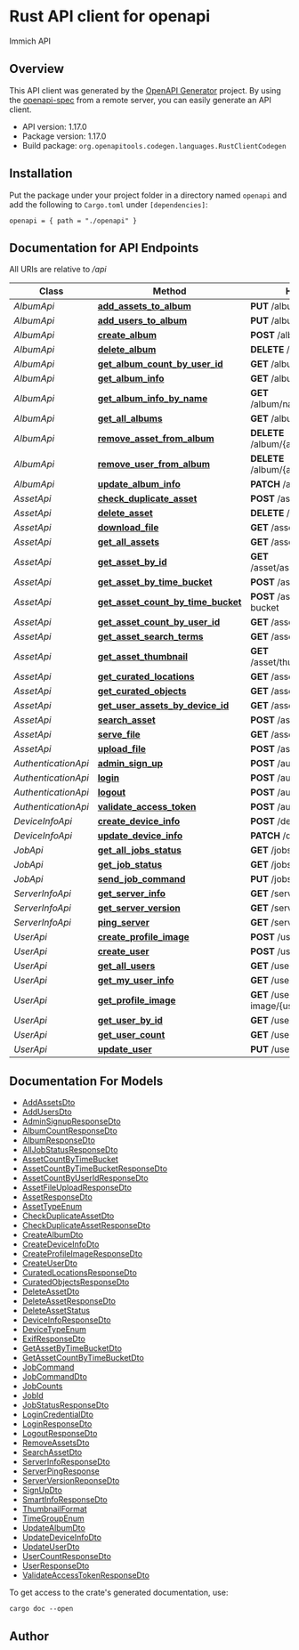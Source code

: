 # Rust API client for openapi

Immich API


## Overview

This API client was generated by the [OpenAPI Generator](https://openapi-generator.tech) project.  By using the [openapi-spec](https://openapis.org) from a remote server, you can easily generate an API client.

- API version: 1.17.0
- Package version: 1.17.0
- Build package: `org.openapitools.codegen.languages.RustClientCodegen`

## Installation

Put the package under your project folder in a directory named `openapi` and add the following to `Cargo.toml` under `[dependencies]`:

```
openapi = { path = "./openapi" }
```

## Documentation for API Endpoints

All URIs are relative to */api*

Class | Method | HTTP request | Description
------------ | ------------- | ------------- | -------------
*AlbumApi* | [**add_assets_to_album**](docs/AlbumApi.md#add_assets_to_album) | **PUT** /album/{albumId}/assets | 
*AlbumApi* | [**add_users_to_album**](docs/AlbumApi.md#add_users_to_album) | **PUT** /album/{albumId}/users | 
*AlbumApi* | [**create_album**](docs/AlbumApi.md#create_album) | **POST** /album | 
*AlbumApi* | [**delete_album**](docs/AlbumApi.md#delete_album) | **DELETE** /album/{albumId} | 
*AlbumApi* | [**get_album_count_by_user_id**](docs/AlbumApi.md#get_album_count_by_user_id) | **GET** /album/count-by-user-id | 
*AlbumApi* | [**get_album_info**](docs/AlbumApi.md#get_album_info) | **GET** /album/{albumId} | 
*AlbumApi* | [**get_album_info_by_name**](docs/AlbumApi.md#get_album_info_by_name) | **GET** /album/name/{albumName} | 
*AlbumApi* | [**get_all_albums**](docs/AlbumApi.md#get_all_albums) | **GET** /album | 
*AlbumApi* | [**remove_asset_from_album**](docs/AlbumApi.md#remove_asset_from_album) | **DELETE** /album/{albumId}/assets | 
*AlbumApi* | [**remove_user_from_album**](docs/AlbumApi.md#remove_user_from_album) | **DELETE** /album/{albumId}/user/{userId} | 
*AlbumApi* | [**update_album_info**](docs/AlbumApi.md#update_album_info) | **PATCH** /album/{albumId} | 
*AssetApi* | [**check_duplicate_asset**](docs/AssetApi.md#check_duplicate_asset) | **POST** /asset/check | 
*AssetApi* | [**delete_asset**](docs/AssetApi.md#delete_asset) | **DELETE** /asset | 
*AssetApi* | [**download_file**](docs/AssetApi.md#download_file) | **GET** /asset/download | 
*AssetApi* | [**get_all_assets**](docs/AssetApi.md#get_all_assets) | **GET** /asset | 
*AssetApi* | [**get_asset_by_id**](docs/AssetApi.md#get_asset_by_id) | **GET** /asset/assetById/{assetId} | 
*AssetApi* | [**get_asset_by_time_bucket**](docs/AssetApi.md#get_asset_by_time_bucket) | **POST** /asset/time-bucket | 
*AssetApi* | [**get_asset_count_by_time_bucket**](docs/AssetApi.md#get_asset_count_by_time_bucket) | **POST** /asset/count-by-time-bucket | 
*AssetApi* | [**get_asset_count_by_user_id**](docs/AssetApi.md#get_asset_count_by_user_id) | **GET** /asset/count-by-user-id | 
*AssetApi* | [**get_asset_search_terms**](docs/AssetApi.md#get_asset_search_terms) | **GET** /asset/search-terms | 
*AssetApi* | [**get_asset_thumbnail**](docs/AssetApi.md#get_asset_thumbnail) | **GET** /asset/thumbnail/{assetId} | 
*AssetApi* | [**get_curated_locations**](docs/AssetApi.md#get_curated_locations) | **GET** /asset/curated-locations | 
*AssetApi* | [**get_curated_objects**](docs/AssetApi.md#get_curated_objects) | **GET** /asset/curated-objects | 
*AssetApi* | [**get_user_assets_by_device_id**](docs/AssetApi.md#get_user_assets_by_device_id) | **GET** /asset/{deviceId} | 
*AssetApi* | [**search_asset**](docs/AssetApi.md#search_asset) | **POST** /asset/search | 
*AssetApi* | [**serve_file**](docs/AssetApi.md#serve_file) | **GET** /asset/file | 
*AssetApi* | [**upload_file**](docs/AssetApi.md#upload_file) | **POST** /asset/upload | 
*AuthenticationApi* | [**admin_sign_up**](docs/AuthenticationApi.md#admin_sign_up) | **POST** /auth/admin-sign-up | 
*AuthenticationApi* | [**login**](docs/AuthenticationApi.md#login) | **POST** /auth/login | 
*AuthenticationApi* | [**logout**](docs/AuthenticationApi.md#logout) | **POST** /auth/logout | 
*AuthenticationApi* | [**validate_access_token**](docs/AuthenticationApi.md#validate_access_token) | **POST** /auth/validateToken | 
*DeviceInfoApi* | [**create_device_info**](docs/DeviceInfoApi.md#create_device_info) | **POST** /device-info | 
*DeviceInfoApi* | [**update_device_info**](docs/DeviceInfoApi.md#update_device_info) | **PATCH** /device-info | 
*JobApi* | [**get_all_jobs_status**](docs/JobApi.md#get_all_jobs_status) | **GET** /jobs | 
*JobApi* | [**get_job_status**](docs/JobApi.md#get_job_status) | **GET** /jobs/{jobId} | 
*JobApi* | [**send_job_command**](docs/JobApi.md#send_job_command) | **PUT** /jobs/{jobId} | 
*ServerInfoApi* | [**get_server_info**](docs/ServerInfoApi.md#get_server_info) | **GET** /server-info | 
*ServerInfoApi* | [**get_server_version**](docs/ServerInfoApi.md#get_server_version) | **GET** /server-info/version | 
*ServerInfoApi* | [**ping_server**](docs/ServerInfoApi.md#ping_server) | **GET** /server-info/ping | 
*UserApi* | [**create_profile_image**](docs/UserApi.md#create_profile_image) | **POST** /user/profile-image | 
*UserApi* | [**create_user**](docs/UserApi.md#create_user) | **POST** /user | 
*UserApi* | [**get_all_users**](docs/UserApi.md#get_all_users) | **GET** /user | 
*UserApi* | [**get_my_user_info**](docs/UserApi.md#get_my_user_info) | **GET** /user/me | 
*UserApi* | [**get_profile_image**](docs/UserApi.md#get_profile_image) | **GET** /user/profile-image/{userId} | 
*UserApi* | [**get_user_by_id**](docs/UserApi.md#get_user_by_id) | **GET** /user/info/{userId} | 
*UserApi* | [**get_user_count**](docs/UserApi.md#get_user_count) | **GET** /user/count | 
*UserApi* | [**update_user**](docs/UserApi.md#update_user) | **PUT** /user | 


## Documentation For Models

 - [AddAssetsDto](docs/AddAssetsDto.md)
 - [AddUsersDto](docs/AddUsersDto.md)
 - [AdminSignupResponseDto](docs/AdminSignupResponseDto.md)
 - [AlbumCountResponseDto](docs/AlbumCountResponseDto.md)
 - [AlbumResponseDto](docs/AlbumResponseDto.md)
 - [AllJobStatusResponseDto](docs/AllJobStatusResponseDto.md)
 - [AssetCountByTimeBucket](docs/AssetCountByTimeBucket.md)
 - [AssetCountByTimeBucketResponseDto](docs/AssetCountByTimeBucketResponseDto.md)
 - [AssetCountByUserIdResponseDto](docs/AssetCountByUserIdResponseDto.md)
 - [AssetFileUploadResponseDto](docs/AssetFileUploadResponseDto.md)
 - [AssetResponseDto](docs/AssetResponseDto.md)
 - [AssetTypeEnum](docs/AssetTypeEnum.md)
 - [CheckDuplicateAssetDto](docs/CheckDuplicateAssetDto.md)
 - [CheckDuplicateAssetResponseDto](docs/CheckDuplicateAssetResponseDto.md)
 - [CreateAlbumDto](docs/CreateAlbumDto.md)
 - [CreateDeviceInfoDto](docs/CreateDeviceInfoDto.md)
 - [CreateProfileImageResponseDto](docs/CreateProfileImageResponseDto.md)
 - [CreateUserDto](docs/CreateUserDto.md)
 - [CuratedLocationsResponseDto](docs/CuratedLocationsResponseDto.md)
 - [CuratedObjectsResponseDto](docs/CuratedObjectsResponseDto.md)
 - [DeleteAssetDto](docs/DeleteAssetDto.md)
 - [DeleteAssetResponseDto](docs/DeleteAssetResponseDto.md)
 - [DeleteAssetStatus](docs/DeleteAssetStatus.md)
 - [DeviceInfoResponseDto](docs/DeviceInfoResponseDto.md)
 - [DeviceTypeEnum](docs/DeviceTypeEnum.md)
 - [ExifResponseDto](docs/ExifResponseDto.md)
 - [GetAssetByTimeBucketDto](docs/GetAssetByTimeBucketDto.md)
 - [GetAssetCountByTimeBucketDto](docs/GetAssetCountByTimeBucketDto.md)
 - [JobCommand](docs/JobCommand.md)
 - [JobCommandDto](docs/JobCommandDto.md)
 - [JobCounts](docs/JobCounts.md)
 - [JobId](docs/JobId.md)
 - [JobStatusResponseDto](docs/JobStatusResponseDto.md)
 - [LoginCredentialDto](docs/LoginCredentialDto.md)
 - [LoginResponseDto](docs/LoginResponseDto.md)
 - [LogoutResponseDto](docs/LogoutResponseDto.md)
 - [RemoveAssetsDto](docs/RemoveAssetsDto.md)
 - [SearchAssetDto](docs/SearchAssetDto.md)
 - [ServerInfoResponseDto](docs/ServerInfoResponseDto.md)
 - [ServerPingResponse](docs/ServerPingResponse.md)
 - [ServerVersionReponseDto](docs/ServerVersionReponseDto.md)
 - [SignUpDto](docs/SignUpDto.md)
 - [SmartInfoResponseDto](docs/SmartInfoResponseDto.md)
 - [ThumbnailFormat](docs/ThumbnailFormat.md)
 - [TimeGroupEnum](docs/TimeGroupEnum.md)
 - [UpdateAlbumDto](docs/UpdateAlbumDto.md)
 - [UpdateDeviceInfoDto](docs/UpdateDeviceInfoDto.md)
 - [UpdateUserDto](docs/UpdateUserDto.md)
 - [UserCountResponseDto](docs/UserCountResponseDto.md)
 - [UserResponseDto](docs/UserResponseDto.md)
 - [ValidateAccessTokenResponseDto](docs/ValidateAccessTokenResponseDto.md)


To get access to the crate's generated documentation, use:

```
cargo doc --open
```

## Author



